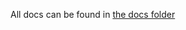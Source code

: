 All docs can be found in [the docs folder](http://github.com/visfleet/RobotlegsUpDownPlugin/blob/master/docs/README.markdown)
